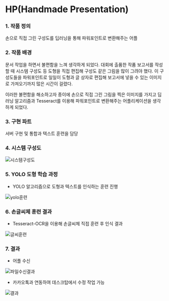 # HP(Handmade Presentation)

### 1. 작품 정의
손으로 직접 그린 구성도를 딥러닝을 통해 파워포인트로 변환해주는 어플

### 2. 작품 배경
문서 작업을 하면서 불편함을 느껴 생각하게 되었다. 대회에 출품한 작품 보고서를 작성할 때 시스템 구성도 등 도형을 직접 편집해 구성도 같은 그림을 많이 그려야 했다. 
이 구성도들을 파워포인트로 일일이 도형과 글 상자로 편집해 보고서에 넣을 수 있는 이미지로 가져오기까지 많은 시간이 걸렸다.

이러한 불편함을 해소하고자 종이에 손으로 직접 그린 그림을 찍은 이미지를 가지고 딥러닝 알고리즘과 Tesseract를 이용해 파워포인트로 변환해주는 어플리케이션을 생각하게 되었다.

### 3. 구현 파트
서버 구현 및 통합과 텍스트 훈련을 담당

### 4. 시스템 구성도

![시스템구성도](https://user-images.githubusercontent.com/55968079/141241154-0e297172-490b-44a9-ad9d-d9c6451568bf.png)


### 5. YOLO 도형 학습 과정

 - YOLO 알고리즘으로 도형과 텍스트를 인식하는 훈련 진행
  
![yolo훈련](https://user-images.githubusercontent.com/55968079/141241246-6242069d-e76f-417d-b93d-82dde5eb98d3.png)

### 6. 손글씨체 훈련 결과
  
  - Tesseract-OCR을 이용해 손글씨체 직접 훈련 후 인식 결과
  
![글씨훈련](https://user-images.githubusercontent.com/55968079/141241360-bc0a732d-fd13-49c2-b106-1cb2d7317927.PNG)

### 7. 결과

- 어플 수신

![파일수신결과](https://user-images.githubusercontent.com/55968079/141241694-a2d53c76-5e1e-4797-9eb7-432760f1fb2d.PNG)


- 카카오톡과 연동하여 데스크탑에서 수정 작업 가능

![결과](https://user-images.githubusercontent.com/55968079/141241719-31c6239a-6643-42e1-9f1e-bb8733467255.png)


